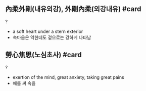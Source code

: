 ## 內柔外剛(내유외강), 外剛內柔(외강내유) #card
?
- a soft heart under a stern exterior
- 속마음은 약한데도 겉으로는 강하게 나타남
<!--SR:!2024-08-09,2,228-->

## 勞心焦思(노심초사) #card
?
- exertion of the mind, great anxiety, taking great pains
- 애를 써 속을
<!--SR:!2024-09-05,1,190-->